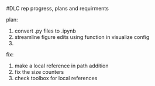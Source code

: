 


#DLC rep progress, plans and requirments

plan:
1. convert .py files to .ipynb
2. streamline figure edits using function in visualize config
3. 


fix:
1. make a local reference in path addition
2. fix the size counters
3. check toolbox for local references

